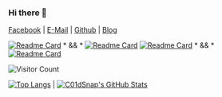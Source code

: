 ### Hi there 👋

[Facebook](https://www.facebook.com/derick.han.18/) | [E-Mail](mailto:coldwave96@protonmail.com) | [Github](https://github.com/Coldwave96) | [Blog](https://coldwave96.github.io/)

[![Readme Card](https://github-readme-stats.vercel.app/api/pin/?username=Coldwave96&repo=MaliciousURLs)](https://github.com/Coldwave96/MaliciousURLs) * && * [![Readme Card](https://github-readme-stats.vercel.app/api/pin/?username=Coldwave96&repo=MaliciousUrls_Part2)](https://github.com/Coldwave96/MaliciousUrls_Part2)
[![Readme Card](https://github-readme-stats.vercel.app/api/pin/?username=Coldwave96&repo=PentestingTools)](https://github.com/Coldwave96/PentestingTools) * && * [![Readme Card](https://github-readme-stats.vercel.app/api/pin/?username=Coldwave96&repo=Coldwave96.github.io)](https://github.com/Coldwave96/Coldwave96.github.io)

<!-- <img src="https://github-readme-stats.vercel.app/api?username=Coldwave96&show_icons=true&theme=dracula&include_all_commits=true&count_private=true&layout=compact&bg_color=30,e96443,904e95&title_color=fff&text_color=fff" alt="My github stats"/>
 -->
 
 ![Visitor Count](https://profile-counter.glitch.me/Coldwave96/count.svg)
 
[![Top Langs](https://github-readme-stats.vercel.app/api/top-langs/?username=Coldwave96&hide=html&layout=compact)](https://github.com/Coldwave96/github-readme-stats) | [![C01dSnap's GitHub Stats](https://github-readme-stats.vercel.app/api?username=Coldwave96&show_icons=true&theme=dracula&include_all_commits=true&count_private=true&layout=compact&bg_color=30,e96443,904e95&title_color=fff&text_color=fff)](https://github.com/Coldwave96/github-readme-stats)
